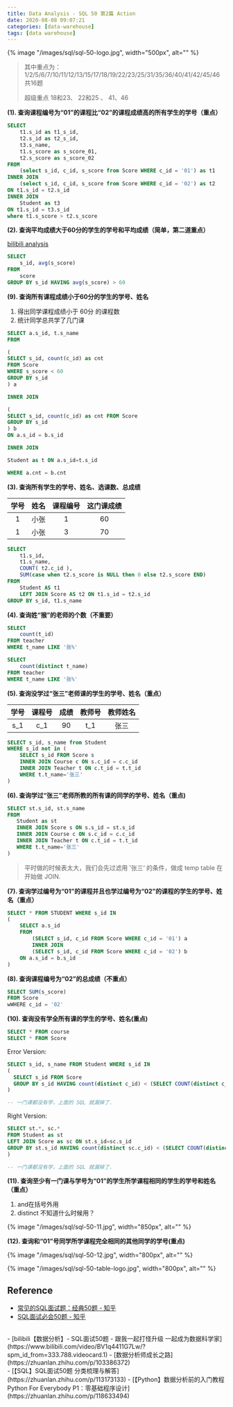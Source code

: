 ```yaml
---
title: Data Analysis - SQL 50 第2篇 Action
date: 2020-08-08 09:07:21
categories: [data-warehouse]
tags: [data warehouse]
---
```


{% image "/images/sql/sql-50-logo.jpg", width="500px", alt="" %}

<!-- more -->

> 其中重点为：1/2/5/6/7/10/11/12/13/15/17/18/19/22/23/25/31/35/36/40/41/42/45/46 共16题
>
> 超级重点 18和23、 22和25 、 41、46

**(1). 查询课程编号为“01”的课程比“02”的课程成绩高的所有学生的学号（重点）**

```sql
SELECT
    t1.s_id as t1_s_id,
    t2.s_id as t2_s_id,
    t3.s_name,
    t1.s_score as s_score_01,
    t2.s_score as s_score_02
FROM
    (select s_id, c_id, s_score from Score WHERE c_id = '01') as t1
INNER JOIN
    (select s_id, c_id, s_score from Score WHERE c_id = '02') as t2
ON t1.s_id = t2.s_id
INNER JOIN
    Student as t3 
ON t1.s_id = t3.s_id
where t1.s_score > t2.s_score
```

**(2). 查询平均成绩大于60分的学生的学号和平均成绩（简单，第二道重点）**

[bilibili analysis](https://www.bilibili.com/video/BV1q4411G7Lw?p=5)

```sql
SELECT
    s_id, avg(s_score)
FROM
    score
GROUP BY s_id HAVING avg(s_score) > 60
```

**(9). 查询所有课程成绩小于60分的学生的学号、姓名**

1. 得出同学课程成绩小于 60分 的课程数
2. 统计同学总共学了几门课

```sql
SELECT a.s_id, t.s_name
FROM

(
SELECT s_id, count(c_id) as cnt
FROM Score
WHERE s_score < 60
GROUP BY s_id
) a

INNER JOIN

(
SELECT s_id, count(c_id) as cnt FROM Score
GROUP BY s_id
) b
ON a.s_id = b.s_id

INNER JOIN

Student as t ON a.s_id=t.s_id

WHERE a.cnt = b.cnt
```



**(3). 查询所有学生的学号、姓名、选课数、总成绩**

学号 | 姓名 | 课程编号 | 这门课成绩
:----:  | :----: | :----: | :----:
1 | 小张 | 1 | 60
1 | 小张 | 3 | 70

```sql
SELECT
	t1.s_id,
	t1.s_name,
	COUNT( t2.c_id ),
	SUM(case when t2.s_score is NULL then 0 else t2.s_score END) 
FROM
	Student AS t1
	LEFT JOIN Score AS t2 ON t1.s_id = t2.s_id
GROUP BY s_id, t1.s_name
```

**(4). 查询姓“猴”的老师的个数（不重要）**

```sql
SELECT
	count(t_id)
FROM teacher
WHERE t_name LIKE '张%'
```

```sql
SELECT
	count(distinct t_name)
FROM teacher
WHERE t_name LIKE '张%'
```

**(5). 查询没学过“张三”老师课的学生的学号、姓名（重点）**

学号 | 课程号 | 成绩 | 教师号 | 教师姓名
:----:  | :----: | :----: | :----: | :----:
s_1 | c_1 | 90 | t_1 | 张三

```sql
SELECT s_id, s_name from Student
WHERE s_id not in (
	SELECT s_id FROM Score s
	INNER JOIN Course c ON s.c_id = c.c_id
	INNER JOIN Teacher t ON c.t_id = t.t_id
	WHERE t.t_name='张三'
)
```

**(6). 查询学过“张三”老师所教的所有课的同学的学号、姓名（重点)**

```sql
SELECT st.s_id, st.s_name 
FROM 
   Student as st
   INNER JOIN Score s ON s.s_id = st.s_id
   INNER JOIN Course c ON s.c_id = c.c_id
   INNER JOIN Teacher t ON c.t_id = t.t_id
   WHERE t.t_name='张三'
)
```
> 平时做的时候表太大，我们会先过滤用 ’张三‘ 的条件，做成 temp table 在开始做 JOIN.

**(7). 查询学过编号为“01”的课程并且也学过编号为“02”的课程的学生的学号、姓名（重点）**

```sql
SELECT * FROM STUDENT WHERE s_id IN
(
    SELECT a.s_id 
    FROM
        (SELECT s_id, c_id FROM Score WHERE c_id = '01') a
        INNER JOIN
        (SELECT s_id, c_id FROM Score WHERE c_id = '02') b
    ON a.s_id = b.s_id
)
```

**(8). 查询课程编号为“02”的总成绩（不重点）**

```sql
SELECT SUM(s_score)
FROM Score
wWHERE c_id = '02'
```

**(10). 查询没有学全所有课的学生的学号、姓名(重点)**

```sql
SELECT * FROM course
SELECT * FROM Score
```

Error Version: 

```sql
SELECT s_id, s_name FROM Student WHERE s_id IN 
(
  SELECT s_id FROM Score
  GROUP BY s_id HAVING count(distinct c_id) < (SELECT COUNT(distinct c_id) FROM Course)
)

-- 一门课都没有学，上面的 SQL 就漏掉了.
```

Right Version:

```sql
SELECT st.*, sc.*
FROM Student as st
LEFT JOIN Score as sc ON st.s_id=sc.s_id
GROUP BY st.s_id HAVING count(distinct sc.c_id) < (SELECT COUNT(distinct c_id) FROM Course)
)

-- 一门课都没有学，上面的 SQL 就漏掉了.
```

**(11). 查询至少有一门课与学号为“01”的学生所学课程相同的学生的学号和姓名（重点）**

1. and在括号外用
2. distinct 不知道什么时候用？

{% image "/images/sql/sql-50-11.jpg", width="850px", alt="" %}

**(12). 查询和“01”号同学所学课程完全相同的其他同学的学号(重点)**

{% image "/images/sql/sql-50-12.jpg", width="800px", alt="" %}

{% image "/images/sql/sql-50-table-logo.jpg", width="800px", alt="" %}


## Reference

- [常见的SQL面试题：经典50题 - 知乎](https://zhuanlan.zhihu.com/p/38354000)
- [SQL面试必会50题 - 知乎](https://zhuanlan.zhihu.com/p/43289968)
<br>
- [bilibili【数据分析】- SQL面试50题 - 跟我一起打怪升级 一起成为数据科学家](https://www.bilibili.com/video/BV1q4411G7Lw/?spm_id_from=333.788.videocard.1)
- [数据分析师成长之路](https://zhuanlan.zhihu.com/p/103386372)
<br>
- [【SQL】SQL面试50题 分类梳理与解答](https://zhuanlan.zhihu.com/p/113173133)
- [【Python】数据分析前的入门教程 Python For Everybody P1：零基础程序设计](https://zhuanlan.zhihu.com/p/118633494)

